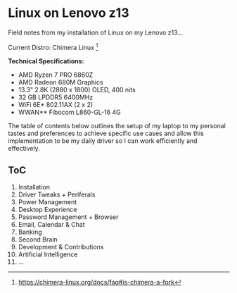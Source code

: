 # Linux on Lenovo z13
Field notes from my installation of Linux on my Lenovo z13...

Current Distro: Chimera Linux [^1]
[^1]: https://chimera-linux.org/docs/faq#is-chimera-a-fork

__Technical Specifications:__
- AMD Ryzen 7 PRO 6860Z
- AMD Radeon 680M Graphics
- 13.3" 2.8K (2880 x 1800) OLED, 400 nits
- 32 GB LPDDR5 6400MHz
- WiFi 6E* 802.11AX (2 x 2) 
- WWAN** Fibocom L860-GL-16 4G

The table of contents below outlines the setup of my laptop to my personal tastes and preferences to achieve specific use cases and allow this implementation to be my daily driver so I can work efficiently and effectively.

## ToC
1. Installation
2. Driver Tweaks + Periferals
3. Power Management
4. Desktop Experience
6. Password Management + Browser
7. Email, Calendar & Chat
8. Banking
9. Second Brain
10. Development & Contributions
11. Artificial Intelligence
12. ...
